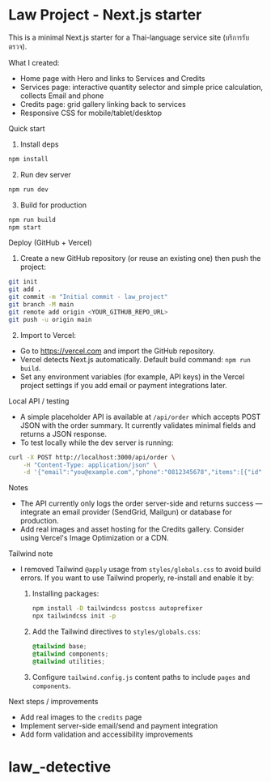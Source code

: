 # Law Project - Next.js starter

This is a minimal Next.js starter for a Thai-language service site (บริการรับตรวจ).

What I created:

- Home page with Hero and links to Services and Credits
- Services page: interactive quantity selector and simple price calculation, collects Email and phone
- Credits page: grid gallery linking back to services
- Responsive CSS for mobile/tablet/desktop

Quick start

1. Install deps

```bash
npm install
```

2. Run dev server

```bash
npm run dev
```

3. Build for production

```bash
npm run build
npm start
```

Deploy (GitHub + Vercel)

1. Create a new GitHub repository (or reuse an existing one) then push the project:

```bash
git init
git add .
git commit -m "Initial commit - law_project"
git branch -M main
git remote add origin <YOUR_GITHUB_REPO_URL>
git push -u origin main
```

2. Import to Vercel:

- Go to https://vercel.com and import the GitHub repository.
- Vercel detects Next.js automatically. Default build command: `npm run build`.
- Set any environment variables (for example, API keys) in the Vercel project settings if you add email or payment integrations later.

Local API / testing

- A simple placeholder API is available at `/api/order` which accepts POST JSON with the order summary. It currently validates minimal fields and returns a JSON response.
- To test locally while the dev server is running:

```bash
curl -X POST http://localhost:3000/api/order \
    -H "Content-Type: application/json" \
    -d '{"email":"you@example.com","phone":"0812345678","items":[{"id":"deposit","qty":1}]}'
```

Notes

- The API currently only logs the order server-side and returns success — integrate an email provider (SendGrid, Mailgun) or database for production.
- Add real images and asset hosting for the Credits gallery. Consider using Vercel's Image Optimization or a CDN.

Tailwind note

- I removed Tailwind `@apply` usage from `styles/globals.css` to avoid build errors. If you want to use Tailwind properly, re-install and enable it by:

  1. Installing packages:

     ```bash
     npm install -D tailwindcss postcss autoprefixer
     npx tailwindcss init -p
     ```

  2. Add the Tailwind directives to `styles/globals.css`:

     ```css
     @tailwind base;
     @tailwind components;
     @tailwind utilities;
     ```

  3. Configure `tailwind.config.js` content paths to include `pages` and `components`.

Next steps / improvements

- Add real images to the `credits` page
- Implement server-side email/send and payment integration
- Add form validation and accessibility improvements
# law_-detective
